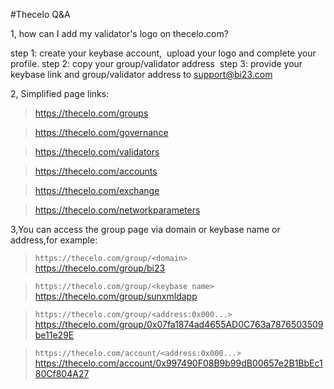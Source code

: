 #Thecelo Q&A

1, how can I add my validator's logo on thecelo.com?

step 1: create your keybase account,  upload your logo and complete your profile.
step 2: copy your group/validator address 
step 3: provide your keybase link and group/validator address to support@bi23.com

2, Simplified page links:

> https://thecelo.com/groups

> https://thecelo.com/governance

> https://thecelo.com/validators

> https://thecelo.com/accounts

> https://thecelo.com/exchange

> https://thecelo.com/networkparameters
> 
3,You can access the group page via domain or keybase name or address,for example:

> `https://thecelo.com/group/<domain>`<br/>
> https://thecelo.com/group/bi23

> `https://thecelo.com/group/<keybase name>`<br/>
> https://thecelo.com/group/sunxmldapp

> `https://thecelo.com/group/<address:0x000...>`<br/>
> https://thecelo.com/group/0x07fa1874ad4655AD0C763a7876503509be11e29E

> `https://thecelo.com/account/<address:0x000...>`<br/>
> https://thecelo.com/account/0x997490F08B9b99dB00657e2B1BbEc180Cf804A27
> 



